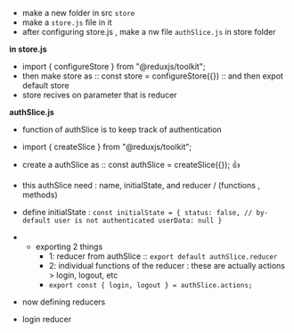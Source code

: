 - make a new folder in src `store`
- make a `store.js` file in it
- after configuring store.js , make a nw file `authSlice.js` in store folder

**in store.js**

- import { configureStore } from "@reduxjs/toolkit";
- then make store as :: const store = configureStore({}) :: and then expot default store
- store recives on parameter that is reducer

**authSlice.js**

- function of authSlice is to keep track of authentication
- import { createSlice } from "@reduxjs/toolkit";
- create a authSlice as :: const authSlice = createSlice({}); :+1:
- this authSlice need : name, initialState, and reducer / (functions , methods)
- define initialState : `const initialState = {
  status: false, // by-default user is not authenticated
  userData: null }`
- - exporting 2 things
    - 1: reducer from authSlice :: `export default authSlice.reducer`
    - 2: individual functions of the reducer : these are actually actions > login, logout, etc
    - `export const { login, logout } = authSlice.actions;`

- now defining reducers
- login reducer
